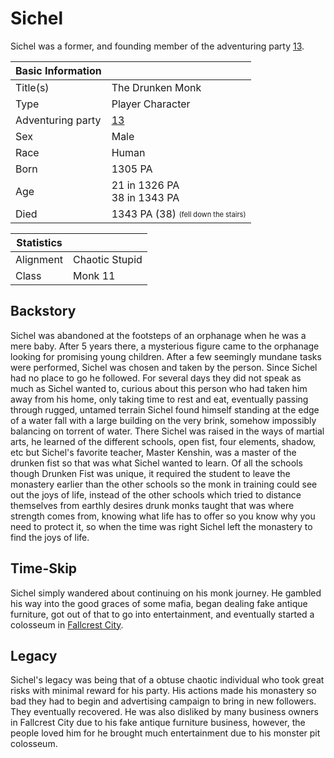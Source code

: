 # Sichel

Sichel was a former, and founding member of the adventuring party [13](13.md).

| Basic Information | |
| - | - |
| Title(s) | The Drunken Monk |
| Type | Player Character |
| Adventuring party | [13](13.md) |
| Sex | Male |
| Race | Human |
| Born | 1305 PA |
| Age | 21 in 1326 PA<br>38 in 1343 PA |
| Died | 1343 PA (38) <sub><sup>(fell down the stairs)</sup></sub> |

| Statistics | |
| - | - |
| Alignment | Chaotic Stupid |
| Class | Monk 11 |

## Backstory

Sichel was abandoned at the footsteps of an orphanage when he was a mere baby. After 5 years there, a mysterious figure came to the orphanage looking for promising young children. After a few seemingly mundane tasks were performed, Sichel was chosen and taken by the person. Since Sichel had no place to go he followed. For several days they did not speak as much as Sichel wanted to, curious about this person who had taken him away from his home, only taking time to rest and eat, eventually passing through rugged, untamed terrain Sichel found himself standing at the edge of a water fall with a large building on the very brink, somehow impossibly balancing on torrent of water. There Sichel was raised in the ways of martial arts, he learned of the different schools, open fist, four elements, shadow, etc but Sichel's favorite teacher, Master Kenshin, was a master of the drunken fist so that was what Sichel wanted to learn. Of all the schools though Drunken Fist was unique, it required the student to leave the monastery earlier than the other schools so the monk in training could see out the joys of life, instead of the other schools which tried to distance themselves from earthly desires drunk monks taught that was where strength comes from, knowing what life has to offer so you know why you need to protect it, so when the time was right Sichel left the monastery to find the joys of life.

## Time-Skip

Sichel simply wandered about continuing on his monk journey. He gambled his way into the good graces of some mafia, began dealing fake antique furniture, got out of that to go into entertainment, and eventually started a colosseum in [Fallcrest City](../../Locations/Towns/fallcrest_city.md).

## Legacy

Sichel's legacy was being that of a obtuse chaotic individual who took great risks with minimal reward for his party. His actions made his monastery so bad they had to begin and advertising campaign to bring in new followers. They eventually recovered. He was also disliked by many business owners in Fallcrest City due to his fake antique furniture business, however, the people loved him for he brought much entertainment due to his monster pit colosseum.
